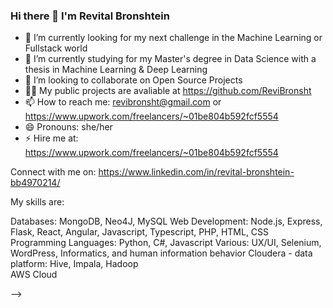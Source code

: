 ### Hi there 👋 I'm Revital Bronshtein

- 🔭 I’m currently looking for my next challenge in the Machine Learning or Fullstack world
- 🌱 I’m currently studying for my Master's degree in Data Science with a thesis in Machine Learning & Deep Learning
- 👯 I’m looking to collaborate on Open Source Projects
- 👨‍💻 My public projects are avaliable at https://github.com/ReviBronsht 
- 📫 How to reach me: revibronsht@gmail.com or https://www.upwork.com/freelancers/~01be804b592fcf5554
- 😄 Pronouns: she/her
- ⚡ Hire me at: https://www.upwork.com/freelancers/~01be804b592fcf5554

Connect with me on: https://www.linkedin.com/in/revital-bronshtein-bb4970214/

My skills are:

Databases: MongoDB, Neo4J, MySQL
Web Development: Node.js, Express, Flask, React, Angular, Javascript, Typescript, PHP, HTML, CSS
Programming Languages: Python, C#, Javascript
Various: UX/UI, Selenium, WordPress, Informatics, and human information behavior
Cloudera - data platform: Hive, Impala, Hadoop <br>
AWS Cloud

-->
